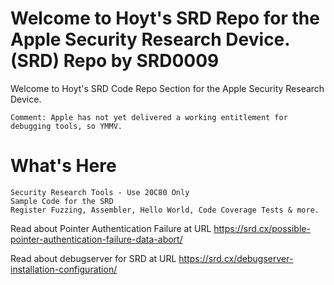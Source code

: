 # Welcome to Hoyt's SRD Repo for the Apple Security Research Device. (SRD) Repo by SRD0009

Welcome to Hoyt's SRD Code Repo Section for the Apple Security Research Device. 

```
Comment: Apple has not yet delivered a working entitlement for debugging tools, so YMMV. 
```

# What's Here
```
Security Research Tools - Use 20C80 Only
Sample Code for the SRD
Register Fuzzing, Assembler, Hello World, Code Coverage Tests & more.
```
Read about Pointer Authentication Failure at URL https://srd.cx/possible-pointer-authentication-failure-data-abort/

Read about debugserver for SRD at URL https://srd.cx/debugserver-installation-configuration/
